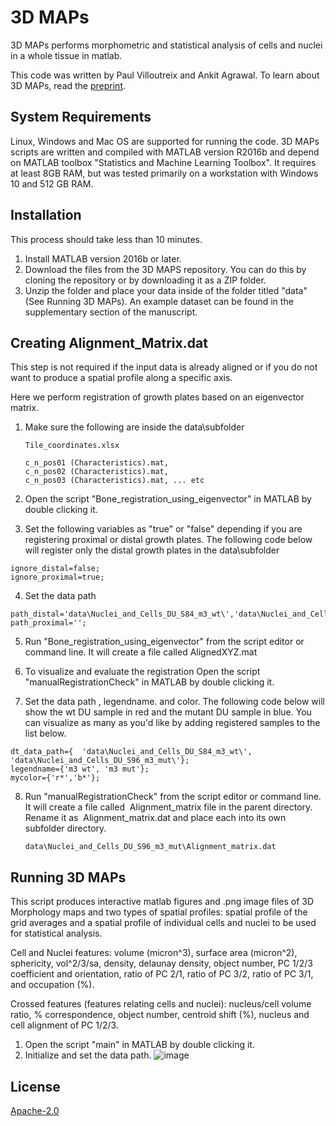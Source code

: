 # 3D MAPs

3D MAPs performs morphometric and statistical analysis of cells and nuclei in a whole tissue in matlab. 

This code was written by Paul Villoutreix and Ankit Agrawal. To learn about 3D MAPs, read the [preprint](https://www.biorxiv.org/content/10.1101/2020.07.28.225409v1/).

## System Requirements

Linux, Windows and Mac OS are supported for running the code. 3D MAPs scripts are written and compiled with MATLAB version R2016b and depend on MATLAB toolbox "Statistics and Machine Learning Toolbox". It requires at least 8GB RAM, but was tested primarily on a workstation with Windows 10 and 512 GB RAM. 

## Installation

This process should take less than 10 minutes.

1. Install MATLAB version 2016b or later.
2. Download the files from the 3D MAPS repository. You can do this by cloning the repository or by downloading it as a ZIP folder.
3. Unzip the folder and place your data inside of the folder titled "data" (See Running 3D MAPs). An example dataset can be found in the supplementary section of the manuscript.



## Creating Alignment_Matrix.dat

This step is not required if the input data is already aligned or if you do not want to produce a spatial profile along a specific axis. 

Here we perform registration of growth plates based on an eigenvector matrix.

1. Make sure the following are inside the data\subfolder


       Tile_coordinates.xlsx 

       c_n_pos01 (Characteristics).mat,
       c_n_pos02 (Characteristics).mat,
       c_n_pos03 (Characteristics).mat, ... etc

2. Open the script "Bone_registration_using_eigenvector" in MATLAB by double clicking it.

3. Set the following variables as "true" or "false" depending if you are registering proximal or distal growth plates. The following code below will register only the distal growth plates in the data\subfolder

 ```
ignore_distal=false;
ignore_proximal=true;

```
4. Set the data path

```
path_distal='data\Nuclei_and_Cells_DU_S84_m3_wt\','data\Nuclei_and_Cells_DU_S96_m3_mut\';
path_proximal='';
```

5. Run "Bone_registration_using_eigenvector" from the script editor or command line. It will create a file called AlignedXYZ.mat

6. To visualize and evaluate the registration Open the script "manualRegistrationCheck" in MATLAB by double clicking it.

7. Set the data path , legendname. and color. The following code below will show the wt DU sample in red and the mutant DU sample in blue. You can visualize as many as you'd like by adding registered samples to the list below.

```
dt_data_path={  'data\Nuclei_and_Cells_DU_S84_m3_wt\', 'data\Nuclei_and_Cells_DU_S96_m3_mut\'};
legendname={'m3 wt', 'm3 mut'};
mycolor={'r*','b*'};
```

8.  Run "manualRegistrationCheck" from the script editor or command line. It will create a file called  Alignment_matrix file in the parent directory. Rename it as  Alignment_matrix.dat and place each into its own subfolder directory.


        data\Nuclei_and_Cells_DU_S96_m3_mut\Alignment_matrix.dat

## Running 3D MAPs
This script produces interactive matlab figures and .png image files of 3D Morphology maps and two types of spatial profiles: spatial profile of the grid averages and a spatial profile of individual cells and nuclei to be used for statistical analysis. 

Cell and Nuclei features: volume (micron^3), surface area (micron^2), sphericity, vol^2/3/sa, density, delaunay density, object number, PC 1/2/3 coefficient and orientation, ratio of PC 2/1, ratio of PC 3/2, ratio of PC 3/1, and occupation (%).

Crossed features (features relating cells and nuclei): nucleus/cell volume ratio, % correspondence, object number, centroid shift (%), nucleus and cell alignment of PC 1/2/3.
 
1. Open the script "main" in MATLAB by double clicking it.
2. Initialize and set the data path.
![image](https://user-images.githubusercontent.com/58815992/112810236-7e5be800-9083-11eb-893d-867919d35533.png)

## License
[Apache-2.0](https://opensource.org/licenses/Apache-2.0)
